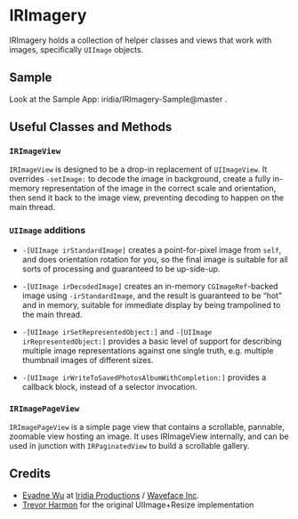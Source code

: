 # IRImagery

IRImagery holds a collection of helper classes and views that work with images, specifically `UIImage` objects.

## Sample

Look at the Sample App: iridia/IRImagery-Sample@master .

## Useful Classes and Methods

### `IRImageView`

`IRImageView` is designed to be a drop-in replacement of `UIImageView`.  It overrides `-setImage:` to decode the image in background, create a fully in-memory representation of the image in the correct scale and orientation, then send it back to the image view, preventing decoding to happen on the main thread. 

### `UIImage` additions

*	`-[UIImage irStandardImage]` creates a point-for-pixel image from `self`, and does orientation rotation for you, so the final image is suitable for all sorts of processing and guaranteed to be up-side-up.

*	`-[UIImage irDecodedImage]` creates an in-memory `CGImageRef`-backed image using `-irStandardImage`, and the result is guaranteed to be “hot” and in memory, suitable for immediate display by being trampolined to the main thread.

*	`-[UIImage irSetRepresentedObject:]` and `-[UIImage irRepresentedObject:]` provides a basic level of support for describing multiple image representations against one single truth, e.g. multiple thumbnail images of different sizes.

*	`-[UIImage irWriteToSavedPhotosAlbumWithCompletion:]` provides a callback block, instead of a selector invocation.

###	`IRImagePageView`

`IRImagePageView` is a simple page view that contains a scrollable, pannable, zoomable view hosting an image.  It uses IRImageView internally, and can be used in junction with `IRPaginatedView` to build a scrollable gallery.

##	Credits

*	[Evadne Wu](http://twitter.com/evadne) at [Iridia Productions](http://iridia.tw) / [Waveface Inc](http://waveface.com).
*	[Trevor Harmon](http://vocaro.com/trevor/blog/2009/10/12/resize-a-uiimage-the-right-way/) for the original UIImage+Resize implementation
